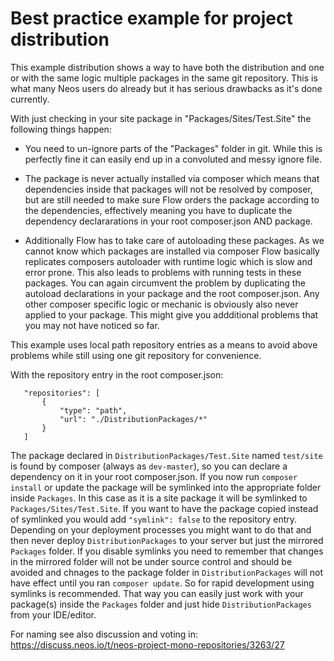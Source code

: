 Best practice example for project distribution
==============================================

This example distribution shows a way to have both the distribution and
one or with the same logic multiple packages in the same git repository.
This is what many Neos users do already but it has serious drawbacks as
it's done currently.

With just checking in your site package in "Packages/Sites/Test.Site" the
following things happen:

- You need to un-ignore parts of the "Packages" folder in git. While this
  is perfectly fine it can easily end up in a convoluted and messy ignore file.

- The package is never actually installed via composer which means that
  dependencies inside that packages will not be resolved by composer, but
  are still needed to make sure Flow orders the package according to the
  dependencies, effectively meaning you have to duplicate the dependency
  declararations in your root composer.json AND package.

- Additionally Flow has to take care of autoloading these packages. As we
  cannot know which packages are installed via composer Flow basically
  replicates composers autoloader with runtime logic which is slow and
  error prone. This also leads to problems with running tests in these
  packages. You can again circumvent the problem by duplicating the
  autoload declarations in your package and the root composer.json.
  Any other composer specific logic or mechanic is obviously also never
  applied to your package. This might give you addditional problems that
  you may not have noticed so far.

This example uses local path repository entries as a means to avoid above
problems while still using one git repository for convenience.

With the repository entry in the root composer.json:

       "repositories": [
           {
               "type": "path",
               "url": "./DistributionPackages/*"
           }
       ]

The package declared in `DistributionPackages/Test.Site` named `test/site` is found by
composer (always as `dev-master`), so you can declare a dependency on it
in your root composer.json. If you now run `composer install` or update
the package will be symlinked into the appropriate folder inside `Packages`.
In this case as it is a site package it will be symlinked to
`Packages/Sites/Test.Site`. If you want to have the package copied instead of
symlinked you would add `"symlink": false` to the repository entry.
Depending on your deployment processes you might want to do that and then
never deploy `DistributionPackages` to your server but just the 
mirrored `Packages` folder. If you disable symlinks you need to remember 
that changes in the mirrored folder will not be under source control and 
should be avoided and chnages to the package folder in `DistributionPackages` 
will not have effect until you ran `composer update`. So for rapid development
using symlinks is recommended. That way you can easily just work with your package(s)
inside the `Packages` folder and just hide `DistributionPackages` from your IDE/editor.

For naming see also discussion and voting in: 
https://discuss.neos.io/t/neos-project-mono-repositories/3263/27
